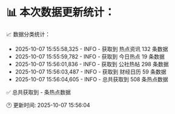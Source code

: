 📊 本次数据更新统计：
==========================

📈 数据分类统计：
- 2025-10-07 15:55:58,325 - INFO - 获取到 热点资讯 132 条数据
- 2025-10-07 15:55:59,782 - INFO - 获取到 今日热点 19 条数据
- 2025-10-07 15:56:01,836 - INFO - 获取到 公社热帖 298 条数据
- 2025-10-07 15:56:03,487 - INFO - 获取到 财经日历 59 条数据
- 2025-10-07 15:56:04,605 - INFO - 总共获取到 508 条热点数据

✅ 总共获取到 - 条热点数据

🕐 更新时间: 2025-10-07 15:56:04
